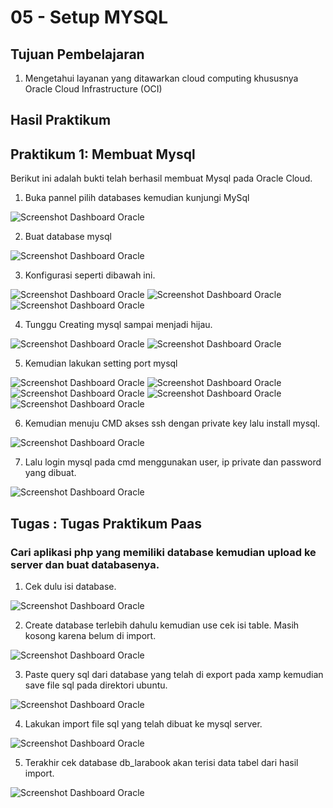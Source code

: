 # 05 - Setup MYSQL

## Tujuan Pembelajaran

1. Mengetahui layanan yang ditawarkan cloud computing khususnya Oracle Cloud Infrastructure (OCI)

## Hasil Praktikum

## Praktikum 1: Membuat Mysql

Berikut ini adalah bukti telah berhasil membuat Mysql pada Oracle Cloud.

1.   Buka pannel pilih databases kemudian kunjungi MySql

![Screenshot Dashboard Oracle](img/1.png)


2.   Buat database mysql

![Screenshot Dashboard Oracle](img/Screenshot_1.png)

3.   Konfigurasi seperti dibawah ini.

![Screenshot Dashboard Oracle](img/Screenshot_2.png)
![Screenshot Dashboard Oracle](img/Screenshot_3.png)
![Screenshot Dashboard Oracle](img/Screenshot_4.png)


4.   Tunggu Creating mysql sampai menjadi hijau.


![Screenshot Dashboard Oracle](img/Screenshot_5.png)
![Screenshot Dashboard Oracle](img/Screenshot_14.png)

5.   Kemudian lakukan setting port mysql

![Screenshot Dashboard Oracle](img/Screenshot_6.png)
![Screenshot Dashboard Oracle](img/Screenshot_7.png)
![Screenshot Dashboard Oracle](img/Screenshot_8.png)
![Screenshot Dashboard Oracle](img/Screenshot_9.png)
![Screenshot Dashboard Oracle](img/Screenshot_11.png)

6.   Kemudian menuju CMD akses ssh dengan private key lalu install mysql.

![Screenshot Dashboard Oracle](img/Screenshot_13.png)

7.   Lalu login mysql pada cmd menggunakan user, ip private dan password yang dibuat.

![Screenshot Dashboard Oracle](img/Screenshot_15.png)


## Tugas : Tugas Praktikum Paas

### Cari aplikasi php yang memiliki database kemudian upload ke server dan buat databasenya.

1.  Cek dulu isi database.

![Screenshot Dashboard Oracle](img/Screenshot_16.png)

2.  Create database terlebih dahulu kemudian use cek isi table. Masih kosong karena belum di import.

![Screenshot Dashboard Oracle](img/Screenshot_17.png)


3.  Paste query sql dari database yang telah di export pada xamp kemudian save file sql pada direktori ubuntu.

![Screenshot Dashboard Oracle](img/Screenshot_18.png)

4.  Lakukan import file sql yang telah dibuat ke mysql server.

![Screenshot Dashboard Oracle](img/Screenshot_26.png)

5.  Terakhir cek database db_larabook akan terisi data tabel dari hasil import.

![Screenshot Dashboard Oracle](img/Screenshot_21.png)